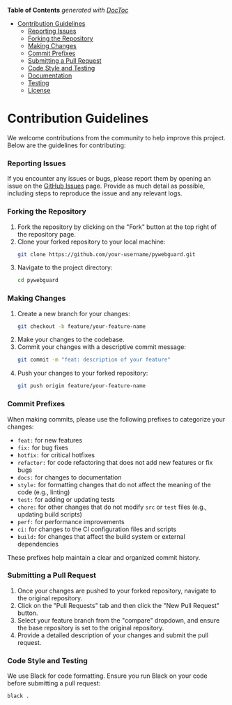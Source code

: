<!-- START doctoc generated TOC please keep comment here to allow auto update -->
<!-- DON'T EDIT THIS SECTION, INSTEAD RE-RUN doctoc TO UPDATE -->
**Table of Contents**  *generated with [DocToc](https://github.com/ktechhub/doctoc)*

<!---toc start-->

* [Contribution Guidelines](#contribution-guidelines)
    * [Reporting Issues](#reporting-issues)
    * [Forking the Repository](#forking-the-repository)
    * [Making Changes](#making-changes)
    * [Commit Prefixes](#commit-prefixes)
    * [Submitting a Pull Request](#submitting-a-pull-request)
    * [Code Style and Testing](#code-style-and-testing)
    * [Documentation](#documentation)
    * [Testing](#testing)
    * [License](#license)

<!---toc end-->

<!-- END doctoc generated TOC please keep comment here to allow auto update -->
# Contribution Guidelines

We welcome contributions from the community to help improve this project. Below are the guidelines for contributing:

### Reporting Issues

If you encounter any issues or bugs, please report them by opening an issue on the [GitHub Issues](https://github.com/py-daily/pywebguard/issues) page. Provide as much detail as possible, including steps to reproduce the issue and any relevant logs.

### Forking the Repository

1. Fork the repository by clicking on the "Fork" button at the top right of the repository page.
2. Clone your forked repository to your local machine:
    ```sh
    git clone https://github.com/your-username/pywebguard.git
    ```
3. Navigate to the project directory:
    ```sh
    cd pywebguard
    ```

### Making Changes

1. Create a new branch for your changes:
    ```sh
    git checkout -b feature/your-feature-name
    ```
2. Make your changes to the codebase.
3. Commit your changes with a descriptive commit message:
    ```sh
    git commit -m "feat: description of your feature"
    ```
4. Push your changes to your forked repository:
    ```sh
    git push origin feature/your-feature-name
    ```

### Commit Prefixes

When making commits, please use the following prefixes to categorize your changes:

- `feat:` for new features
- `fix:` for bug fixes
- `hotfix:` for critical hotfixes
- `refactor:` for code refactoring that does not add new features or fix bugs
- `docs:` for changes to documentation
- `style:` for formatting changes that do not affect the meaning of the code (e.g., linting)
- `test:` for adding or updating tests
- `chore:` for other changes that do not modify `src` or `test` files (e.g., updating build scripts)
- `perf:` for performance improvements
- `ci:` for changes to the CI configuration files and scripts
- `build:` for changes that affect the build system or external dependencies

These prefixes help maintain a clear and organized commit history.

### Submitting a Pull Request

1. Once your changes are pushed to your forked repository, navigate to the original repository.
2. Click on the "Pull Requests" tab and then click the "New Pull Request" button.
3. Select your feature branch from the "compare" dropdown, and ensure the base repository is set to the original repository.
4. Provide a detailed description of your changes and submit the pull request.

### Code Style and Testing

We use Black for code formatting. Ensure you run Black on your code before submitting a pull request:

```sh
black .
```